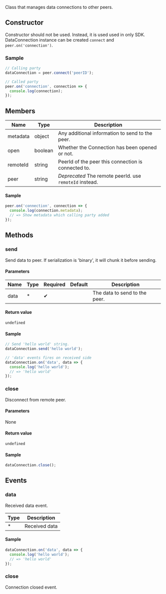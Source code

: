 Class that manages data connections to other peers.

## Constructor

Constructor should not be used. Instead, it is used used in only SDK.
DataConnection instance can be created `connect` and `peer.on('connection')`.

### Sample

```js
// Calling party
dataConnection = peer.connect('peerID');

// Called party
peer.on('connection', connection => {
  console.log(connection);
});
```

## Members

|Name|Type|Description|
|----|----|----|
|metadata|object|Any additional information to send to the peer.|
|open|boolean|Whether the Connection has been opened or not.|
|remoteId|string|PeerId of the peer this connection is connected to.|
|peer|string|*Deprecated* The remote peerId. use `remoteId` instead.|

#### Sample

```js
peer.on('connection', connection => {
  console.log(connection.metadata);
  // => Show metadata which calling party added
});
```

## Methods

### send

Send data to peer. If serialization is 'binary', it will chunk it before sending.

#### Parameters

| Name | Type | Required | Default | Description |
| --- | --- | --- | --- | --- |
| data | * | ✔ | | The data to send to the peer. |

#### Return value 

`undefined`

#### Sample

```js
// Send 'hello world' string.
dataConnection.send('hello world');

// 'data' events fires on received side
dataConnection.on('data', data => {
  console.log('hello world');
  // => 'hello world'
});
```

### close

Disconnect from remote peer.

#### Parameters

None

#### Return value 

`undefined`

#### Sample

```js
dataConnection.close();
```

## Events

### data

Received data event.

| Type | Description |
| --- | --- | 
| * | Received data |

#### Sample

```js
dataConnection.on('data', data => {
  console.log('hello world');
  // => 'hello world'
});
```

### close

Connection closed event.
